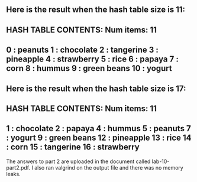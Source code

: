 Here is the result when the hash table size is 11:
--------------------------------------------------

HASH TABLE CONTENTS:
Num items: 11
-----------------------
0 : peanuts
1 : chocolate
2 : tangerine
3 : pineapple
4 : strawberry
5 : rice
6 : papaya
7 : corn
8 : hummus
9 : green beans
10 : yogurt
-----------------------

Here is the result when the hash table size is 17:
--------------------------------------------------

HASH TABLE CONTENTS:
Num items: 11
-----------------------
1 : chocolate
2 : papaya
4 : hummus
5 : peanuts
7 : yogurt
9 : green beans
12 : pineapple
13 : rice
14 : corn
15 : tangerine
16 : strawberry
-----------------------

The answers to part 2 are uploaded in the document called lab-10-part2.pdf. I also 
ran valgrind on the output file and there was no memory leaks.

